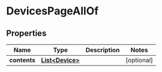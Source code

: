 

# DevicesPageAllOf


## Properties

Name | Type | Description | Notes
------------ | ------------- | ------------- | -------------
**contents** | [**List&lt;Device&gt;**](Device.md) |  |  [optional]



